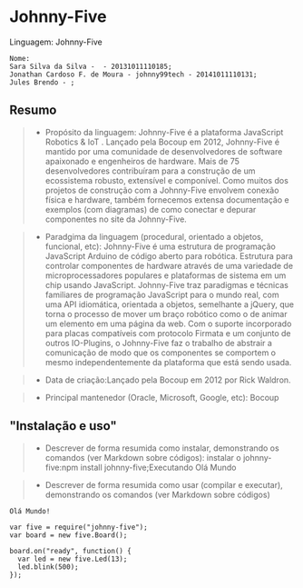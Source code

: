 # Johnny-Five

Linguagem: 
Johnny-Five
~~~~
Nome:
Sara Silva da Silva -  - 20131011110185;
Jonathan Cardoso F. de Moura - johnny99tech - 20141011110131;
Jules Brendo - ;
~~~~
## Resumo

> * Propósito da linguagem: Johnny-Five é a plataforma JavaScript Robotics & IoT . Lançado pela Bocoup em 2012, Johnny-Five é mantido por uma comunidade de desenvolvedores de software apaixonado e engenheiros de hardware. Mais de 75 desenvolvedores contribuíram para a construção de um ecossistema robusto, extensível e componível. Como muitos dos projetos de construção com a Johnny-Five envolvem conexão física e hardware, também fornecemos extensa documentação e exemplos (com diagramas) de como conectar e depurar componentes no site da Johnny-Five.

> * Paradgima da linguagem (procedural, orientado a objetos, funcional, etc): Johnny-Five é uma estrutura de programação JavaScript Arduino de código aberto para robótica. Estrutura para controlar componentes de hardware através de uma variedade de microprocessadores populares e plataformas de sistema em um chip usando JavaScript. Johnny-Five traz paradigmas e técnicas familiares de programação JavaScript para o mundo real, com uma API idiomática, orientada a objetos, semelhante a jQuery, que torna o processo de mover um braço robótico como o de animar um elemento em uma página da web. Com o suporte incorporado para placas compatíveis com protocolo Firmata e um conjunto de outros IO-Plugins, o Johnny-Five faz o trabalho de abstrair a comunicação de modo que os componentes se comportem o mesmo independentemente da plataforma que está sendo usada.

> * Data de criação:Lançado pela Bocoup em 2012 por Rick Waldron.

> * Principal mantenedor (Oracle, Microsoft, Google, etc): Bocoup

## "Instalação e uso"

> * Descrever de forma resumida como instalar, demonstrando os comandos (ver Markdown sobre códigos): instalar o johnny-five:npm install johnny-five;Executando Olá Mundo


> * Descrever de forma resumida como usar (compilar e executar), demonstrando os comandos (ver Markdown sobre códigos)
```
Olá Mundo!

var five = require("johnny-five");
var board = new five.Board();

board.on("ready", function() {
  var led = new five.Led(13);
  led.blink(500);
});
```
